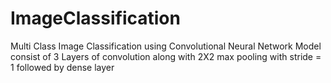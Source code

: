 # ImageClassification
Multi Class Image Classification using Convolutional Neural Network
Model consist of 3 Layers of convolution along with 2X2 max pooling with stride = 1 followed by dense layer  
